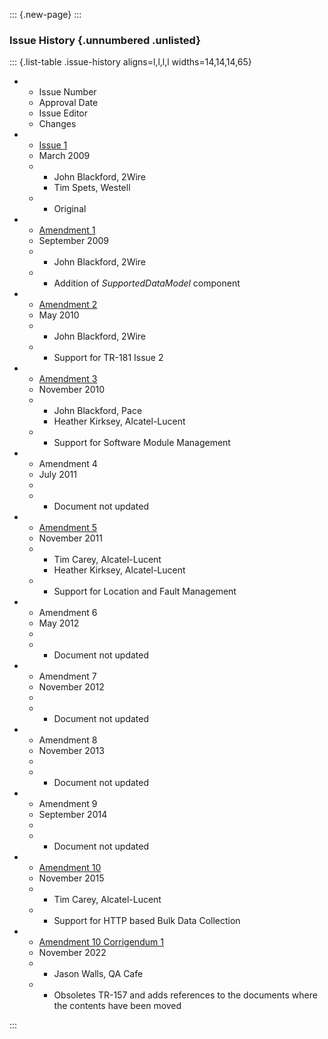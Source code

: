 <!-- do not edit! this file was created from PROJECT.yaml by project-parser.py -->

::: {.new-page}
:::

### Issue History {.unnumbered .unlisted}

::: {.list-table .issue-history aligns=l,l,l,l widths=14,14,14,65}

* - Issue Number
  - Approval Date
  - Issue Editor
  - Changes

* - [Issue 1][TR-157 Issue 1]
  - March 2009
  - * John Blackford, 2Wire
    * Tim Spets, Westell
  - * Original

* - [Amendment 1][TR-157 Amendment 1]
  - September 2009
  - * John Blackford, 2Wire
  - * Addition of *SupportedDataModel* component

* - [Amendment 2][TR-157 Amendment 2]
  - May 2010
  - * John Blackford, 2Wire
  - * Support for TR-181 Issue 2

* - [Amendment 3][TR-157 Amendment 3]
  - November 2010
  - * John Blackford, Pace
    * Heather Kirksey, Alcatel-Lucent
  - * Support for Software Module Management

* - Amendment 4
  - July 2011
  -
  - * Document not updated

* - [Amendment 5][TR-157 Amendment 5]
  - November 2011
  - * Tim Carey, Alcatel-Lucent
    * Heather Kirksey, Alcatel-Lucent
  - * Support for Location and Fault Management

* - Amendment 6
  - May 2012
  -
  - * Document not updated

* - Amendment 7
  - November 2012
  -
  - * Document not updated

* - Amendment 8
  - November 2013
  -
  - * Document not updated

* - Amendment 9
  - September 2014
  -
  - * Document not updated

* - [Amendment 10][TR-157 Amendment 10]
  - November 2015
  - * Tim Carey, Alcatel-Lucent
  - * Support for HTTP based Bulk Data Collection

* - [Amendment 10 Corrigendum 1][TR-157 Amendment 10 Corrigendum 1]
  - November 2022
  - * Jason Walls, QA Cafe
  - * Obsoletes TR-157 and adds references to the documents where
      the contents have been moved

:::

[TR-157 Amendment 1]: https://www.broadband-forum.org/download/TR-157_Amendment-1.pdf
[TR-157 Amendment 10]: https://www.broadband-forum.org/download/TR-157_Amendment-10.pdf
[TR-157 Amendment 10 Corrigendum 1]: https://www.broadband-forum.org/download/TR-157_Amendment-10_Corrigendum-1.pdf
[TR-157 Amendment 2]: https://www.broadband-forum.org/download/TR-157_Amendment-2.pdf
[TR-157 Amendment 3]: https://www.broadband-forum.org/download/TR-157_Amendment-3.pdf
[TR-157 Amendment 5]: https://www.broadband-forum.org/download/TR-157_Amendment-5.pdf
[TR-157 Issue 1]: https://www.broadband-forum.org/download/TR-157_Issue-1.pdf
